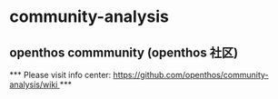 # community-analysis

## openthos commmunity (openthos 社区)

*** Please visit info center: https://github.com/openthos/community-analysis/wiki ***
